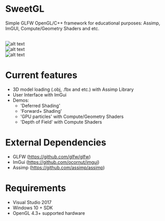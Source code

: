 # SweetGL
Simple GLFW OpenGL/C++ framework for educational purposes: Assimp, ImGUI, Compute/Geometry Shaders and etc.

<br>![alt text](https://preview.ibb.co/fYNQAf/Sweet-GL-Deferred-Shading.png")
<br>![alt text](https://preview.ibb.co/bQsYeK/DOF.png")
<br>![alt text](https://preview.ibb.co/nBUqRz/Untitled.png")

# Current features
- 3D model loading (.obj, .fbx and etc.) with Assimp Library
- User Interface with ImGui
- Demos:
  - 'Deferred Shading'
  - 'Forward+ Shading'
  - 'GPU particles' with Compute/Geometry Shaders
  - 'Depth of Field' with Compute Shaders

# External Dependencies
- GLFW (https://github.com/glfw/glfw)
- ImGui (https://github.com/ocornut/imgui)
- Assimp (https://github.com/assimp/assimp)

# Requirements
- Visual Studio 2017
- Windows 10 + SDK
- OpenGL 4.3+ supported hardware
